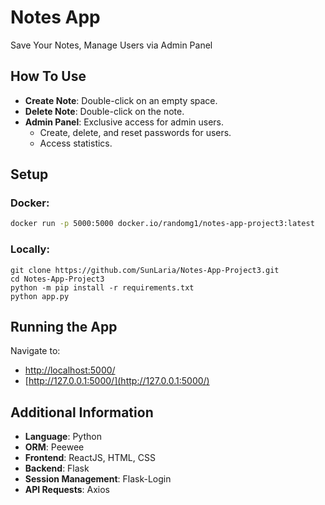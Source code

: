 # Notes App
Save Your Notes, Manage Users via Admin Panel

## How To Use
- **Create Note**: Double-click on an empty space.
- **Delete Note**: Double-click on the note.
- **Admin Panel**: Exclusive access for admin users.
  - Create, delete, and reset passwords for users.
  - Access statistics.

## Setup
### Docker:
```bash
docker run -p 5000:5000 docker.io/randomg1/notes-app-project3:latest
```

### Locally:
```
git clone https://github.com/SunLaria/Notes-App-Project3.git
cd Notes-App-Project3
python -m pip install -r requirements.txt
python app.py
```

## Running the App
Navigate to:
- [http://localhost:5000/](http://localhost:5000/)
- [http://127.0.0.1:5000/](http://127.0.0.1:5000/)

## Additional Information
- **Language**: Python
- **ORM**: Peewee
- **Frontend**: ReactJS, HTML, CSS
- **Backend**: Flask
- **Session Management**: Flask-Login
- **API Requests**: Axios